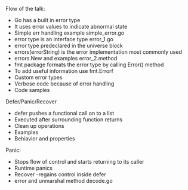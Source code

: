 Flow of the talk:

- Go has a built in error type
- It uses error values to indicate abnormal state
- Simple err handling example simple_error.go
- error type is an interface type error_1.go
- error type predeclared in the universe block
- errors(errorString) is the error implementation most commonly used
- errors.New and examples error_2.method
- fmt package formats the error type by calling Error() method
- To add useful information use fmt.Errorf
- Custom error types 
- Verbose code because of error handling
- Code samples


Defer/Panic/Recover

- defer pushes a functional call on to a list
- Executed after surrounding function returns
- Clean up operations
- Examples
- Behiavior and properties

Panic:
- Stops flow of control and starts returning to its caller
- Runtime panics
- Recover -regains control inside defer
- error and unmarshal method decode.go

